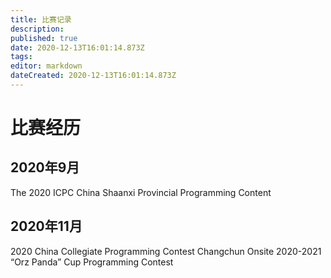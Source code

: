 ```yaml
---
title: 比赛记录
description: 
published: true
date: 2020-12-13T16:01:14.873Z
tags: 
editor: markdown
dateCreated: 2020-12-13T16:01:14.873Z
---
```


# 比赛经历
## 2020年9月
The 2020 ICPC China Shaanxi Provincial Programming Content
## 2020年11月
2020 China Collegiate Programming Contest Changchun Onsite
2020-2021 “Orz Panda” Cup Programming Contest